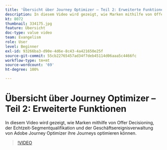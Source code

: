 ```yaml
---
title: 'Übersicht über Journey Optimizer – Teil 2: Erweiterte Funktionen'
description: In diesem Video wird gezeigt, wie Marken mithilfe von Offer Decisioning, der Echtzeit-Segmentqualifikation und der Geschäftsereignisverwaltung von Adobe Journey Optimizer ihre Journeys optimieren können.
kt: 8072
thumbnail: 334175.jpg
feature: Übersicht
doc-type: value video
team: Evangelism
role: User
level: Beginner
exl-id: 93266ba3-d90e-4d6e-8c43-4a421650e25f
source-git-commit: 55cb22765457ad34f7deb45114d06aaa5c4466fc
workflow-type: tm+mt
source-wordcount: '69'
ht-degree: 100%

---
```


# Übersicht über Journey Optimizer – Teil 2: Erweiterte Funktionen

In diesem Video wird gezeigt, wie Marken mithilfe von Offer Decisioning, der Echtzeit-Segmentqualifikation und der Geschäftsereignisverwaltung von Adobe Journey Optimizer ihre Journeys optimieren können.

>[!VIDEO](https://video.tv.adobe.com/v/334175?quality=12)

